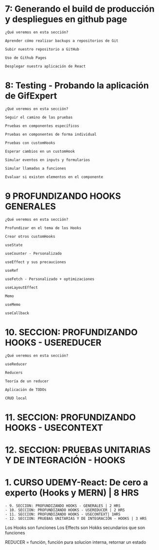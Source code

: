 # 7: Generando el build de producción y despliegues en github page
    ¿Qué veremos en esta sección?

    Aprender cómo realizar backups a repositorios de Git

    Subir nuestro repositorio a GitHub

    Uso de Github Pages

    Desplegar nuestra aplicación de React

# 8: Testing - Probando la aplicación de GifExpert
    ¿Qué veremos en esta sección?

    Seguir el camino de las pruebas

    Pruebas en componentes específicos

    Pruebas en componentes de forma individual

    Pruebas con customHooks

    Esperar cambios en un customHook

    Simular eventos en inputs y formularios

    Simular llamadas a funciones

    Evaluar si existen elementos en el componente

# 9 PROFUNDIZANDO HOOKS GENERALES
    ¿Qué veremos en esta sección?

    Profundizar en el tema de los Hooks

    Crear otros customHooks

    useState

    useCounter - Personalizado

    useEffect y sus precauciones

    useRef

    useFetch - Personalizado + optimizaciones

    useLayoutEffect

    Memo

    useMemo

    useCallback

# 10. SECCION: PROFUNDIZANDO HOOKS - USEREDUCER
    ¿Qué veremos en esta sección?

    useReducer

    Reducers

    Teoría de un reducer

    Aplicación de TODOs

    CRUD local
# 11. SECCION: PROFUNDIZANDO HOOKS - USECONTEXT
# 12. SECCION: PRUEBAS UNITARIAS Y DE INTEGRACIÓN - HOOKS









# 1. CURSO UDEMY-React: De cero a experto (Hooks y MERN) | 8 HRS
    - 9. SECCION: PROFUNDIZANDO HOOKS - GENERALES | 2 HRS
    - 10. SECCION: PROFUNDIZANDO HOOKS - USEREDUCER | 2 HRS
    - 11. SECCION: PROFUNDIZANDO HOOKS - USECONTEXT| 1HRS
    - 12. SECCION: PRUEBAS UNITARIAS Y DE INTEGRACIÓN - HOOKS | 3 HRS



Los Hooks son funciones 
Los Effects son Hokks secundarios que son funciones 


REDUCER = función, función pura solucion interna, retornar un estado  